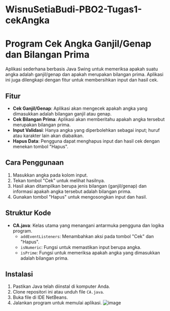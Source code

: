 # WisnuSetiaBudi-PBO2-Tugas1-cekAngka
# Program Cek Angka Ganjil/Genap dan Bilangan Prima

Aplikasi sederhana berbasis Java Swing untuk memeriksa apakah suatu angka adalah ganjil/genap dan apakah merupakan bilangan prima. Aplikasi ini juga dilengkapi dengan fitur untuk membersihkan input dan hasil cek.

## Fitur

- **Cek Ganjil/Genap**: Aplikasi akan mengecek apakah angka yang dimasukkan adalah bilangan ganjil atau genap.
- **Cek Bilangan Prima**: Aplikasi akan memberitahu apakah angka tersebut merupakan bilangan prima.
- **Input Validasi**: Hanya angka yang diperbolehkan sebagai input; huruf atau karakter lain akan diabaikan.
- **Hapus Data**: Pengguna dapat menghapus input dan hasil cek dengan menekan tombol "Hapus".

## Cara Penggunaan

1. Masukkan angka pada kolom input.
2. Tekan tombol "Cek" untuk melihat hasilnya.
3. Hasil akan ditampilkan berupa jenis bilangan (ganjil/genap) dan informasi apakah angka tersebut adalah bilangan prima.
4. Gunakan tombol "Hapus" untuk mengosongkan input dan hasil.

## Struktur Kode

- **CA.java**: Kelas utama yang menangani antarmuka pengguna dan logika program.
  - `addEventListeners`: Menambahkan aksi pada tombol "Cek" dan "Hapus".
  - `isNumeric`: Fungsi untuk memastikan input berupa angka.
  - `isPrime`: Fungsi untuk memeriksa apakah angka yang dimasukkan adalah bilangan prima.

## Instalasi

1. Pastikan Java telah diinstal di komputer Anda.
2. Clone repositori ini atau unduh file `CA.java`.
3. Buka file di IDE NetBeans.
4. Jalankan program untuk memulai aplikasi.
![image](https://github.com/user-attachments/assets/07c78b02-7434-4980-ac31-562fcc54a396)
